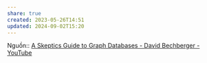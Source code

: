 ```yaml
---
share: true
created: 2023-05-26T14:51
updated: 2024-09-02T15:20
---
```

Nguồn:: [A Skeptics Guide to Graph Databases - David Bechberger - YouTube](https://youtu.be/yOYodfN84N4?t=2095)
